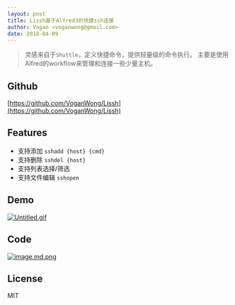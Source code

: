 ```yaml
---
layout: post
title: Lissh基于Alfred3的快捷ssh连接
author: Vogan <voganwong@gmail.com>
date: 2018-04-09
---
```


> 灵感来自于`Shuttle`，定义快捷命令，提供轻量级的命令执行。
> 主要是使用Alfred的workflow来管理和连接一些少量主机。

<!--more-->

## Github

[https://github.com/VoganWong/Lissh](https://github.com/VoganWong/Lissh)

## Features

- 支持添加 `sshadd {host} {cmd}`
- 支持删除 `sshdel {host}`
- 支持列表选择/筛选
- 支持文件编辑 `sshopen`

## Demo

[![Untitled.gif](https://a.photo/images/2018/04/09/Untitled.gif)](https://a.photo/image/2ei9)

## Code

[![image.md.png](https://a.photo/images/2018/04/09/image.md.png)](https://a.photo/image/2vj5)



## License

MIT

